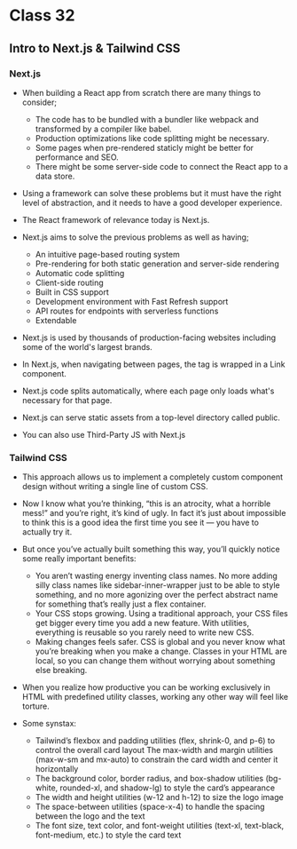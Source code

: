 # Class 32
## Intro to Next.js & Tailwind CSS

### Next.js

* When building a React app from scratch there are many things to consider;
  - The code has to be bundled with a bundler like webpack and transformed by a compiler like babel.
  - Production optimizations like code splitting might be necessary.
  - Some pages when pre-rendered staticly might be better for performance and SEO.
  - There might be some server-side code to connect the React app to a data store.
* Using a framework can solve these problems but it must have the right level of abstraction, and it needs to have a good developer experience.
* The React framework of relevance today is Next.js.
* Next.js aims to solve the previous problems as well as having;
  - An intuitive page-based routing system
  - Pre-rendering for both static generation and server-side rendering
  - Automatic code splitting
  - Client-side routing
  - Built in CSS support
  - Development environment with Fast Refresh support
  - API routes for endpoints with serverless functions
  - Extendable

* Next.js is used by thousands of production-facing websites including some of the world's largest brands.
* In Next.js, when navigating between pages, the <a> tag is wrapped in a Link component.
* Next.js code splits automatically, where each page only loads what's necessary for that page.
* Next.js can serve static assets from a top-level directory called public.
* You can also use Third-Party JS with Next.js

### Tailwind CSS

* This approach allows us to implement a completely custom component design without writing a single line of custom CSS.

* Now I know what you’re thinking, “this is an atrocity, what a horrible mess!” and you’re right, it’s kind of ugly. In fact it’s just about impossible to think this is a good idea the first time you see it — you have to actually try it.

* But once you’ve actually built something this way, you’ll quickly notice some really important benefits:

  - You aren’t wasting energy inventing class names. No more adding silly class names like sidebar-inner-wrapper just to be able to style something, and no more agonizing over the perfect abstract name for something that’s really just a flex container.
  - Your CSS stops growing. Using a traditional approach, your CSS files get bigger every time you add a new feature. With utilities, everything is reusable so you rarely need to write new CSS.
  - Making changes feels safer. CSS is global and you never know what you’re breaking when you make a change. Classes in your HTML are local, so you can change them without worrying about something else breaking.
* When you realize how productive you can be working exclusively in HTML with predefined utility classes, working any other way will feel like torture.

* Some synstax:

  - Tailwind’s flexbox and padding utilities (flex, shrink-0, and p-6) to control the overall card layout
The max-width and margin utilities (max-w-sm and mx-auto) to constrain the card width and center it horizontally
  - The background color, border radius, and box-shadow utilities (bg-white, rounded-xl, and shadow-lg) to style the card’s appearance
  - The width and height utilities (w-12 and h-12) to size the logo image
  - The space-between utilities (space-x-4) to handle the spacing between the logo and the text
  - The font size, text color, and font-weight utilities (text-xl, text-black, font-medium, etc.) to style the card text